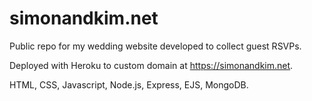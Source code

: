 # simonandkim.net
Public repo for my wedding website developed to collect guest RSVPs.

Deployed with Heroku to custom domain at https://simonandkim.net.

HTML, CSS, Javascript, Node.js, Express, EJS, MongoDB.
